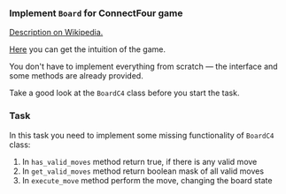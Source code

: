 ### Implement `Board` for ConnectFour game
[Description on Wikipedia.](https://en.wikipedia.org/wiki/Connect_Four)

[Here](https://connect4.gamesolver.org/) you can get the intuition of the game.

You don't have to implement everything from scratch — the interface and some methods are already provided. 

Take a good look at the `BoardC4` class before you start the task.

### Task
In this task you need to implement some missing functionality of `BoardC4` class:
1. In `has_valid_moves` method return true, if there is any valid move
2. In `get_valid_moves` method return boolean mask of all valid moves
3. In `execute_move` method perform the move, changing the board state
